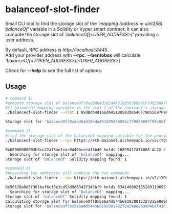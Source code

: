# balanceof-slot-finder

Small CLI tool to find the storage slot of the *'mapping (address => uint256) balanceOf'* variable  in a Solidity or Vyper smart contract. It can also compute the storage slot of *'balanceOf[<USER_ADDRESS>]'* providing a user address.

By default, RPC address is *http://localhost:8445*. <br>
Add your provider address with **--rpc**. 
**--bentobox** will calculate *'balanceOf[<TOKEN_ADDRESS>][<USER_ADDRESS>]'*. 

Check for **--help** to see the full list of options. 

## Usage

```bash
# command 1)
#compute storage slot of balanceOf(0xdBdb4d16EdA451D0503b854CF79D55697F90c8DF). add --vyper if the contract is written in Vyper
#if balanceOf mapping variable is the slot 1 of the contract's storage
./balanceof-slot-finder --slot 1 0xdBdb4d16EdA451D0503b854CF79D55697F90c8DF

Storage slot for 'balanceOf(0xdbdb4d16eda451d0503b854cf79d55697f90c8df)' = 69554892544234123856217080638365649477632321735092257560885072347495956232176

#command 2)
#find the storage slot of the balanceOf mapping variable for the provided ERC20 contract. 
./balanceof-slot-finder --rpc https://eth-mainnet.alchemyapi.io/v2/<YOUR_KEY> 0xdBdb4d16EdA451D0503b854CF79D55697F90c8DF

0x00000000003b3cc22af3ae1eac0440bcee416b40 holds 16895417474608 ALCX # used to check if balance matches the storage slot value
  Searching for storage slot of 'balanceOf' mapping...
Storage slot of 'balanceOf' Solidity mapping found: 1

#command 3)
#providing two addresses will combine the two commands
./balanceof-slot-finder --rpc https://eth-mainnet.alchemyapi.io/v2/<YOUR_KEY> 0xdBdb4d16EdA451D0503b854CF79D55697F90c8DF 0x5a6A4D54456819380173272A5E8E9B9904BdF41B

0x56178a0d5f301baf6cf3e1cd53d9863437345bf9 holds 534149802135289119695 ALCX
  Searching for storage slot of 'balanceOf' mapping...
Storage slot of 'balanceOf' Solidity mapping found: 1
Calculating storage slot for balanceOf(0x5a6a4d54456819380173272a5e8e9b9904bdf41b)...
Storage slot for 'balanceOf(0x5a6a4d54456819380173272a5e8e9b9904bdf41b)' = 88268460590141927826542455104539624133371602486187028985383460166909506813562
